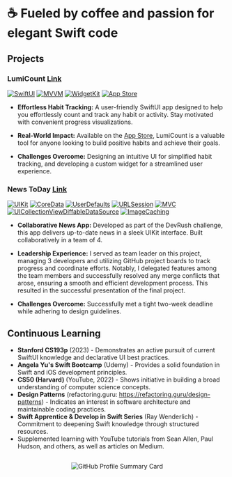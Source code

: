 #  ☕️ Fueled by coffee and passion for elegant Swift code

## Projects

### LumiCount [Link](https://github.com/ilyapaddubny/LumiCount)
[![SwiftUI](https://img.shields.io/badge/Swift_UI-E8E8E8?style=for-the-badge&logo=SwiftUI&logoColor=white)](https://developer.apple.com/xcode/swiftui/)
[![MVVM](https://img.shields.io/badge/MVVM-E8E8E8?style=for-the-badge&color=%23F05138)](https://en.wikipedia.org/wiki/Model%E2%80%93view%E2%80%93viewmodel)
[![WidgetKit](https://img.shields.io/badge/Widget_Kit-E8E8E8?style=for-the-badge)](https://developer.apple.com/documentation/widgetkit)
[![App Store](https://img.shields.io/badge/App%20Store-E8E8E8?style=for-the-badge&logo=App-Store&logoColor=white&color=%23F05138)](https://developer.apple.com/app-store/)


* **Effortless Habit Tracking:** A user-friendly SwiftUI app designed to help you effortlessly count and track any habit or activity. Stay motivated with convenient progress visualizations.

* **Real-World Impact:** Available on the [App Store](https://apps.apple.com/ee/app/lumicount/id6450320791), LumiCount is a valuable tool for anyone looking to build positive habits and achieve their goals.

* **Challenges Overcome:** Designing an intuitive UI for simplified habit tracking, and developing a custom widget for a streamlined user experience.

### News ToDay [Link](https://github.com/ilyapaddubny/News-ToDay)
[![UIKit](https://img.shields.io/badge/UI_Kit-E8E8E8?style=for-the-badge&logo=UIKit&logoColor=white&color=%23F05138)](https://developer.apple.com/documentation/uikit)
[![CoreData](https://img.shields.io/badge/Core_Data-E8E8E8?style=for-the-badge&logo=CoreData)](https://developer.apple.com/documentation/coredata)
[![UserDefaults](https://img.shields.io/badge/User_Defaults-E8E8E8?style=for-the-badge&color=%23F05138)](https://developer.apple.com/documentation/foundation/userdefaults)
[![URLSession](https://img.shields.io/badge/URL_Session-E8E8E8?style=for-the-badge)](https://developer.apple.com/documentation/foundation/urlsession)
[![MVC](https://img.shields.io/badge/MVC-E8E8E8?style=for-the-badge&color=%23F05138)](https://en.wikipedia.org/wiki/Model%E2%80%93view%E2%80%93controller)
[![UICollectionViewDiffableDataSource](https://img.shields.io/badge/UICollectionView_Diffable_Data_Source-E8E8E8?style=for-the-badge)](https://developer.apple.com/documentation/uikit/uicollectionviewdiffabledatasource)
[![ImageCaching](https://img.shields.io/badge/Image_Caching-E8E8E8?style=for-the-badge&color=%23F05138)](https://developer.apple.com/documentation/uikit/uiimageview/loading_and_displaying_a_remote_image)

* **Collaborative News App:** Developed as part of the DevRush challenge, this app delivers up-to-date news in a sleek UIKit interface. Built collaboratively in a team of 4.

* **Leadership Experience:** I served as team leader on this project, managing 3 developers and utilizing GitHub project boards to track progress and coordinate efforts. Notably, I delegated features among the team members and successfully resolved any merge conflicts that arose, ensuring a smooth and efficient development process. This resulted in the successful presentation of the final project.

* **Challenges Overcome:** Successfully met a tight two-week deadline while adhering to design guidelines.

## Continuous Learning

* **Stanford CS193p** (2023) - Demonstrates an active pursuit of current SwiftUI knowledge and declarative UI best practices.
* **Angela Yu's Swift Bootcamp** (Udemy) - Provides a solid foundation in Swift and iOS development principles.
* **CS50 (Harvard)** (YouTube, 2022) -  Shows initiative in building a broad understanding of computer science concepts.
* **Design Patterns** (refactoring.guru: https://refactoring.guru/design-patterns) - Indicates an interest in software architecture and maintainable coding practices. 
* **Swift Apprentice & Develop in Swift Series** (Ray Wenderlich) -  Commitment to deepening Swift knowledge through structured resources.
* Supplemented learning with YouTube tutorials from Sean Allen, Paul Hudson, and others, as well as articles on Medium.
<!--
<details>
<summary>Additional Projects</summary>

* **Project 3** (Short description within toggle)
* **Project 4** (Short description within toggle)
</details>
-->


## 
<p align="center">
    <img src="http://github-profile-summary-cards.vercel.app/api/cards/stats?username=ilyapaddubny&theme=swift" alt="GitHub Profile Summary Card">
</p>
<!--
**ilyapaddubny/ilyapaddubny** is a ✨ _special_ ✨ repository because its `README.md` (this file) appears on your GitHub profile.

Here are some ideas to get you started:

- 🔭 I’m currently working on ...
- 🌱 I’m currently learning ...
- 👯 I’m looking to collaborate on ...
- 🤔 I’m looking for help with ...
- 💬 Ask me about ...
- 📫 How to reach me: ...
- 😄 Pronouns: ...
- ⚡ Fun fact: ...
-->
